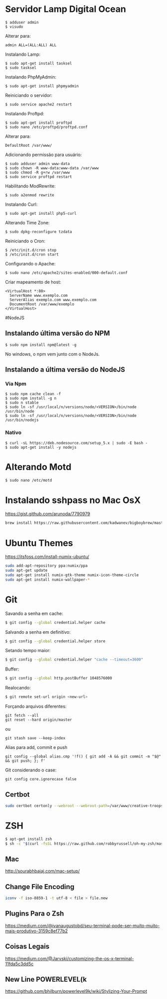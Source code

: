 # Servidor Lamp Digital Ocean

```
$ adduser admin
$ visudo
```

Alterar para: 
```
admin ALL=(ALL:ALL) ALL
```

Instalando Lamp:
```
$ sudo apt-get install tasksel
$ sudo tasksel
```

Instalando PhpMyAdmin:
```
$ sudo apt-get install phpmyadmin
```

Reiniciando o servidor:
```
$ sudo service apache2 restart
```

Instalando Proftpd:
```
$ sudo apt-get install proftpd
$ sudo nano /etc/proftpd/proftpd.conf
```

Alterar para:
```
DefaultRoot /var/www/
```

Adicionando permissão para usuário:
```
$ sudo adduser admin www-data
$ sudo chown -R www-data:www-data /var/www
$ sudo chmod -R g+rw /var/www
$ sudo service proftpd restart
```

Habilitando ModRewrite:
```
$ sudo a2enmod rewrite
```

Instalando Curl:
```
$ sudo apt-get install php5-curl
```

Alterando Time Zone:
```
$ sudo dpkg-reconfigure tzdata
```

Reiniciando o Cron:
```
$ /etc/init.d/cron stop
$ /etc/init.d/cron start
```

Configurando o Apache:
```
$ sudo nano /etc/apache2/sites-enabled/000-default.conf
```

Criar mapeamento de host:
```
<VirtualHost *:80>
  ServerName www.exemplo.com
  ServerAlias exemplo.com www.exemplo.com
  DocumentRoot /var/www/exemplo
</VirtualHost>
```

#NodeJS

## Instalando última versão do NPM

```
$ sudo npm install npm@latest -g
```

No windows, o npm vem junto com o NodeJs.

## Instalando a última versão do NodeJS

### Via Npm

```
$ sudo npm cache clean -f
$ sudo npm install -g n
$ sudo n stable
$ sudo ln -sf /usr/local/n/versions/node/<VERSION>/bin/node /usr/bin/node
$ sudo ln -sf /usr/local/n/versions/node/<VERSION>/bin/node /usr/bin/nodejs
```

### Nativo

```
$ curl -sL https://deb.nodesource.com/setup_5.x | sudo -E bash -
$ sudo apt-get install -y nodejs
```

# Alterando Motd

```bash
$ sudo nano /etc/motd
```

# Instalando sshpass no Mac OsX

https://gist.github.com/arunoda/7790979

```bash
brew install https://raw.githubusercontent.com/kadwanev/bigboybrew/master/Library/Formula/sshpass.rb
```

# Ubuntu Themes

https://itsfoss.com/install-numix-ubuntu/

```bash
sudo add-apt-repository ppa:numix/ppa
sudo apt-get update
sudo apt-get install numix-gtk-theme numix-icon-theme-circle
sudo apt-get install numix-wallpaper-*
```

# Git

Savando a senha em cache:

```bash
$ git config --global credential.helper cache
```

Salvando a senha em definitivo:

```bash
$ git config --global credential.helper store
```

Setando tempo maior:

```bash
$ git config --global credential.helper "cache --timeout=3600"
```

Buffer:

```bash
$ git config --global http.postBuffer 1048576000
```

Realocando:


```bash
$ git remote set-url origin <new-url>
```

Forçando arquivos diferentes:

```
git fetch --all
git reset --hard origin/master
```
ou

```
git stash save --keep-index
```

Alias para add, commit e push

```
git config --global alias.cmp '!f() { git add -A && git commit -m "$@" && git push; }; f'
```

Git considerando o case:

```
git config core.ignorecase false
```

## Certbot

```bash
sudo certbot certonly --webroot --webroot-path=/var/www/creative-troops -d www.creativetroops.com.br
```

# ZSH

```bash
$ apt-get install zsh
$ sh -c "$(curl -fsSL https://raw.github.com/robbyrussell/oh-my-zsh/master/tools/install.sh)"
```

## Mac

http://sourabhbajaj.com/mac-setup/

## Change File Encoding

```bash
iconv -f iso-8859-1 -t utf-8 < file > file.new
```

## Plugins Para o Zsh

https://medium.com/@ivanaugustobd/seu-terminal-pode-ser-muito-muito-mais-produtivo-3159c8ef77b2

## Coisas Legais

https://medium.com/@Jarvski/customizing-the-os-x-terminal-11fda5c3dd5c

## New Line POWERLEVEL(k

https://github.com/bhilburn/powerlevel9k/wiki/Stylizing-Your-Prompt
